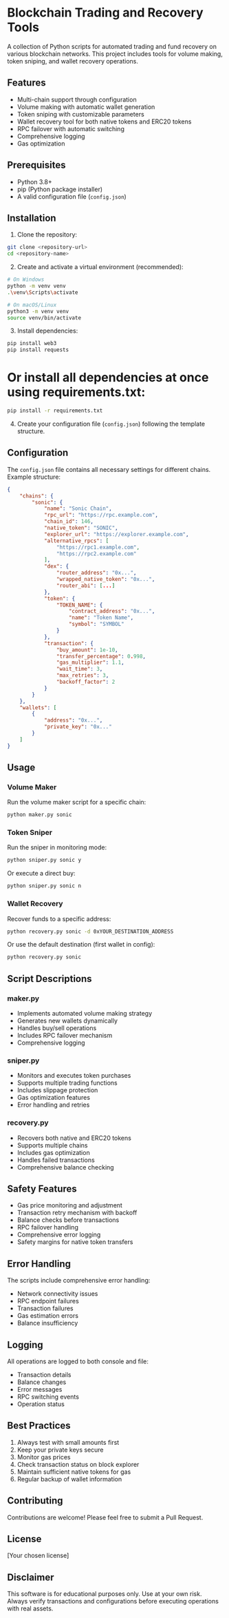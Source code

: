 # Blockchain Trading and Recovery Tools

A collection of Python scripts for automated trading and fund recovery on various blockchain networks. This project includes tools for volume making, token sniping, and wallet recovery operations.

## Features

- Multi-chain support through configuration
- Volume making with automatic wallet generation
- Token sniping with customizable parameters
- Wallet recovery tool for both native tokens and ERC20 tokens
- RPC failover with automatic switching
- Comprehensive logging
- Gas optimization

## Prerequisites

- Python 3.8+
- pip (Python package installer)
- A valid configuration file (`config.json`)

## Installation

1. Clone the repository:
```bash
git clone <repository-url>
cd <repository-name>
```

2. Create and activate a virtual environment (recommended):
```bash
# On Windows
python -m venv venv
.\venv\Scripts\activate

# On macOS/Linux
python3 -m venv venv
source venv/bin/activate
```

3. Install dependencies:
```bash
pip install web3
pip install requests
```

# Or install all dependencies at once using requirements.txt:
```bash
pip install -r requirements.txt
```

4. Create your configuration file (`config.json`) following the template structure.

## Configuration

The `config.json` file contains all necessary settings for different chains. Example structure:

```json
{
    "chains": {
        "sonic": {
            "name": "Sonic Chain",
            "rpc_url": "https://rpc.example.com",
            "chain_id": 146,
            "native_token": "SONIC",
            "explorer_url": "https://explorer.example.com",
            "alternative_rpcs": [
                "https://rpc1.example.com",
                "https://rpc2.example.com"
            ],
            "dex": {
                "router_address": "0x...",
                "wrapped_native_token": "0x...",
                "router_abi": [...]
            },
            "token": {
                "TOKEN_NAME": {
                    "contract_address": "0x...",
                    "name": "Token Name",
                    "symbol": "SYMBOL"
                }
            },
            "transaction": {
                "buy_amount": 1e-10,
                "transfer_percentage": 0.998,
                "gas_multiplier": 1.1,
                "wait_time": 3,
                "max_retries": 3,
                "backoff_factor": 2
            }
        }
    },
    "wallets": [
        {
            "address": "0x...",
            "private_key": "0x..."
        }
    ]
}
```

## Usage

### Volume Maker

Run the volume maker script for a specific chain:

```bash
python maker.py sonic
```

### Token Sniper

Run the sniper in monitoring mode:

```bash
python sniper.py sonic y
```

Or execute a direct buy:

```bash
python sniper.py sonic n
```

### Wallet Recovery

Recover funds to a specific address:

```bash
python recovery.py sonic -d 0xYOUR_DESTINATION_ADDRESS
```

Or use the default destination (first wallet in config):

```bash
python recovery.py sonic
```

## Script Descriptions

### maker.py
- Implements automated volume making strategy
- Generates new wallets dynamically
- Handles buy/sell operations
- Includes RPC failover mechanism
- Comprehensive logging

### sniper.py
- Monitors and executes token purchases
- Supports multiple trading functions
- Includes slippage protection
- Gas optimization features
- Error handling and retries

### recovery.py
- Recovers both native and ERC20 tokens
- Supports multiple chains
- Includes gas optimization
- Handles failed transactions
- Comprehensive balance checking

## Safety Features

- Gas price monitoring and adjustment
- Transaction retry mechanism with backoff
- Balance checks before transactions
- RPC failover handling
- Comprehensive error logging
- Safety margins for native token transfers

## Error Handling

The scripts include comprehensive error handling:
- Network connectivity issues
- RPC endpoint failures
- Transaction failures
- Gas estimation errors
- Balance insufficiency

## Logging

All operations are logged to both console and file:
- Transaction details
- Balance changes
- Error messages
- RPC switching events
- Operation status

## Best Practices

1. Always test with small amounts first
2. Keep your private keys secure
3. Monitor gas prices
4. Check transaction status on block explorer
5. Maintain sufficient native tokens for gas
6. Regular backup of wallet information

## Contributing

Contributions are welcome! Please feel free to submit a Pull Request.

## License

[Your chosen license]

## Disclaimer

This software is for educational purposes only. Use at your own risk. Always verify transactions and configurations before executing operations with real assets. 